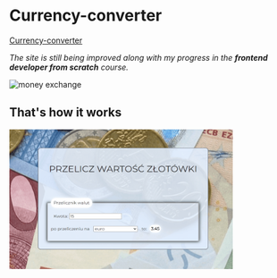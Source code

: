 # Currency-converter
[Currency-converter](https://agnieszkadeja.github.io/Currency-converter/)

*The site is still being improved along with my progress in the ***frontend developer from scratch*** course.*

<img src="https://i.postimg.cc/s2K8xTpN/money.png" 
alt="money exchange" width="300" height="300" /></a>



## That's how it works


<img src="https://github.com/AgnieszkaDeja/Currency-converter/blob/main/images/CC.readme.gif?raw=true" 
alt="money exchange" width="400" height="250"/></a>
